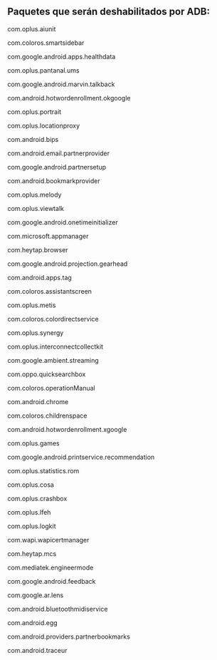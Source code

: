## Paquetes que serán deshabilitados por ADB:

com.oplus.aiunit

com.coloros.smartsidebar

com.google.android.apps.healthdata

com.oplus.pantanal.ums

com.google.android.marvin.talkback

com.android.hotwordenrollment.okgoogle

com.oplus.portrait

com.oplus.locationproxy

com.android.bips

com.android.email.partnerprovider

com.google.android.partnersetup

com.android.bookmarkprovider

com.oplus.melody

com.oplus.viewtalk

com.google.android.onetimeinitializer

com.microsoft.appmanager

com.heytap.browser

com.google.android.projection.gearhead

com.android.apps.tag

com.coloros.assistantscreen

com.oplus.metis

com.coloros.colordirectservice

com.oplus.synergy

com.oplus.interconnectcollectkit

com.google.ambient.streaming

com.oppo.quicksearchbox

com.coloros.operationManual

com.android.chrome

com.coloros.childrenspace

com.android.hotwordenrollment.xgoogle

com.oplus.games

com.google.android.printservice.recommendation

com.oplus.statistics.rom

com.oplus.cosa

com.oplus.crashbox

com.oplus.lfeh

com.oplus.logkit

com.wapi.wapicertmanager

com.heytap.mcs

com.mediatek.engineermode

com.google.android.feedback

com.google.ar.lens

com.android.bluetoothmidiservice

com.android.egg

com.android.providers.partnerbookmarks

com.android.traceur

